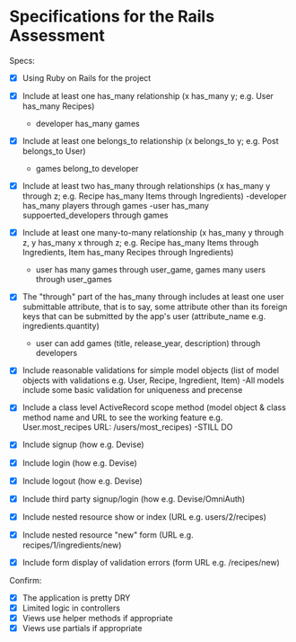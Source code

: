 # Specifications for the Rails Assessment

Specs:
- [x] Using Ruby on Rails for the project
- [x] Include at least one has_many relationship (x has_many y; e.g. User has_many Recipes) 
    - developer has_many games
- [x] Include at least one belongs_to relationship (x belongs_to y; e.g. Post belongs_to User)
    - games belong_to developer
- [x] Include at least two has_many through relationships (x has_many y through z; e.g. Recipe has_many Items through Ingredients)
    -developer has_many players through games
    -user has_many suppoerted_developers through games
- [x] Include at least one many-to-many relationship (x has_many y through z, y has_many x through z; e.g. Recipe has_many Items through Ingredients, Item has_many Recipes through Ingredients)
    - user has many games through user_game, games many users through user_games
- [x] The "through" part of the has_many through includes at least one user submittable attribute, that is to say, some attribute other than its foreign keys that can be submitted by the app's user (attribute_name e.g. ingredients.quantity)
    - user can add games (title, release_year, description) through developers
- [x] Include reasonable validations for simple model objects (list of model objects with validations e.g. User, Recipe, Ingredient, Item)
    -All models include some basic validation for uniqueness and precense
- [x] Include a class level ActiveRecord scope method (model object & class method name and URL to see the working feature e.g. User.most_recipes URL: /users/most_recipes)
    -STILL DO

- [x] Include signup (how e.g. Devise)
- [x] Include login (how e.g. Devise)
- [x] Include logout (how e.g. Devise)
- [x] Include third party signup/login (how e.g. Devise/OmniAuth)
- [x] Include nested resource show or index (URL e.g. users/2/recipes)
- [x] Include nested resource "new" form (URL e.g. recipes/1/ingredients/new)
- [x] Include form display of validation errors (form URL e.g. /recipes/new)

Confirm:
- [x] The application is pretty DRY
- [x] Limited logic in controllers
- [x] Views use helper methods if appropriate
- [x] Views use partials if appropriate